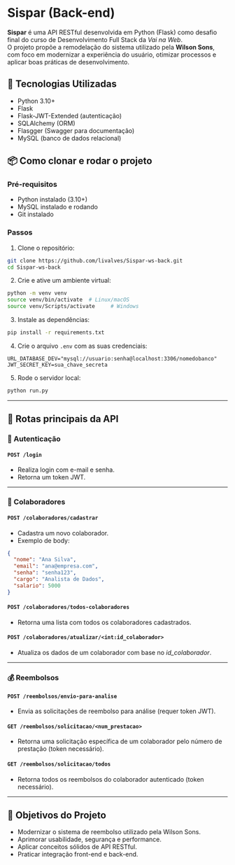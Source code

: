 # Sispar (Back-end)

**Sispar** é uma API RESTful desenvolvida em Python (Flask) como desafio final do curso de Desenvolvimento Full Stack da *Vai na Web*.  
O projeto propõe a remodelação do sistema utilizado pela **Wilson Sons**, com foco em modernizar a experiência do usuário, otimizar processos e aplicar boas práticas de desenvolvimento.

## 🚀 Tecnologias Utilizadas

- Python 3.10+
- Flask
- Flask-JWT-Extended (autenticação)
- SQLAlchemy (ORM)
- Flasgger (Swagger para documentação)
- MySQL (banco de dados relacional)

## 📦 Como clonar e rodar o projeto

### Pré-requisitos

- Python instalado (3.10+)
- MySQL instalado e rodando
- Git instalado

### Passos

1. Clone o repositório:

```bash
git clone https://github.com/livalves/Sispar-ws-back.git
cd Sispar-ws-back
```

2. Crie e ative um ambiente virtual:

```bash
python -m venv venv
source venv/bin/activate  # Linux/macOS
source venv/Scripts/activate     # Windows
```

3. Instale as dependências:

```bash
pip install -r requirements.txt
```

4. Crie o arquivo `.env` com as suas credenciais:

```env
URL_DATABASE_DEV="mysql://usuario:senha@localhost:3306/nomedobanco"
JWT_SECRET_KEY=sua_chave_secreta
```

5. Rode o servidor local:

```bash
python run.py
```

---

## 📌 Rotas principais da API

### 🔐 Autenticação

#### `POST /login`
- Realiza login com e-mail e senha.
- Retorna um token JWT.

---

### 👤 Colaboradores

#### `POST /colaboradores/cadastrar`
- Cadastra um novo colaborador.
- Exemplo de body:

```json
{
  "nome": "Ana Silva",
  "email": "ana@empresa.com",
  "senha": "senha123",
  "cargo": "Analista de Dados",
  "salario": 5000
}
```

#### `POST /colaboradores/todos-colaboradores`
- Retorna uma lista com todos os colaboradores cadastrados.

#### `POST /colaboradores/atualizar/<int:id_colaborador>`
- Atualiza os dados de um colaborador com base no _id_colaborador_.

---

### 💰 Reembolsos

#### `POST /reembolsos/envio-para-analise`
- Envia as solicitações de reembolso para análise (requer token JWT).

#### `GET /reembolsos/solicitacao/<num_prestacao>`
- Retorna uma solicitação específica de um colaborador pelo número de prestação (token necessário).

#### `GET /reembolsos/solicitacao/todos`
- Retorna todos os reembolsos do colaborador autenticado (token necessário).

---

## 🎯 Objetivos do Projeto

- Modernizar o sistema de reembolso utilizado pela Wilson Sons.
- Aprimorar usabilidade, segurança e performance.
- Aplicar conceitos sólidos de API RESTful.
- Praticar integração front-end e back-end.

